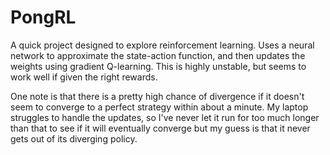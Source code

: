 # PongRL
A quick project designed to explore reinforcement learning. Uses a neural network to approximate the state-action function, and then updates the weights using gradient Q-learning. This is highly unstable, but seems to work well if given the right rewards.

One note is that there is a pretty high chance of divergence if it doesn't seem to converge to a perfect strategy within about a minute. My laptop struggles to handle the updates, so I've never let it run for too much longer than that to see if it will eventually converge but my guess is that it never gets out of its diverging policy.
